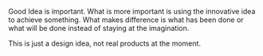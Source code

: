 Good Idea is important. What is more important is using the innovative idea to achieve something.
What makes difference is what has been done or what will be done instead of staying at the imagination.

This is just a design idea, not real products at the moment.
